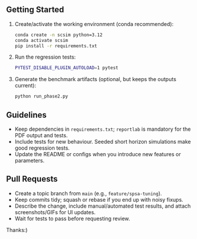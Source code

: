 ## Getting Started
1. Create/activate the working environment (conda recommended):
   ```bash
   conda create -n scsim python=3.12
   conda activate scsim
   pip install -r requirements.txt
   ```
2. Run the regression tests:
   ```bash
   PYTEST_DISABLE_PLUGIN_AUTOLOAD=1 pytest
   ```
3. Generate the benchmark artifacts (optional, but keeps the outputs current):
   ```bash
   python run_phase2.py
   ```

## Guidelines
- Keep dependencies in `requirements.txt`; `reportlab` is mandatory for the PDF
  output and tests.
- Include tests for new behaviour. Seeded short horizon simulations make good
  regression tests.
- Update the README or configs when you introduce new features or parameters.

## Pull Requests
- Create a topic branch from `main` (e.g., `feature/spsa-tuning`).
- Keep commits tidy; squash or rebase if you end up with noisy fixups.
- Describe the change, include manual/automated test results, and attach
  screenshots/GIFs for UI updates.
- Wait for tests to pass before requesting review.

Thanks:)
